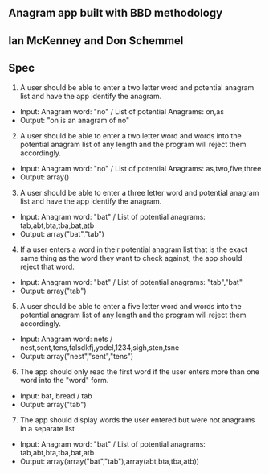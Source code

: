 ## Anagram app built with BBD methodology

## Ian McKenney and Don Schemmel

## Spec

1. A user should be able to enter a two letter word and potential anagram list and have the app identify the anagram.
  * Input: Anagram word: "no" /  List of potential Anagrams: on,as
  * Output: "on is an anagram of no"

2. A user should be able to enter a two letter word and words into the potential anagram list of any length and the
program will reject them accordingly.
  * Input: Anagram word: "no" / List of potential Anagrams: as,two,five,three
  * Output: array()

3. A user should be able to enter a three letter word and potential anagram list and have the app identify the anagram.
  * Input: Anagram word: "bat" / List of potential anagrams: tab,abt,bta,tba,bat,atb
  * Output: array("bat","tab")

4. If a user enters a word in their potential anagram list that is the exact same thing as the word they want to check against, the app should reject that word.
  * Input: Anagram word: "bat" / List of potential anagrams: "tab","bat"
  * Output: array("tab")

5. A user should be able to enter a five letter word and words into the potential anagram list of any length and the program will reject them accordingly.
  * Input: Anagram word: nets / nest,sent,tens,falsdkfj,yodel,1234,sigh,sten,tsne
  * Output: array("nest","sent","tens")

6. The app should only read the first word if the user enters more than one word into the "word" form.
  * Input: bat, bread / tab
  * Output: array("tab")

7. The app should display words the user entered but were not anagrams in a separate list
  * Input: Anagram word: "bat" / List of potential anagrams: tab,abt,bta,tba,bat,atb
  * Output: array(array("bat","tab"),array(abt,bta,tba,atb))
